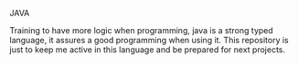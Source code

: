 JAVA

Training to have more logic when programming, java is a strong typed language, it assures a good programming when using it.
This repository is just to keep me active in this language and be prepared for next projects.
